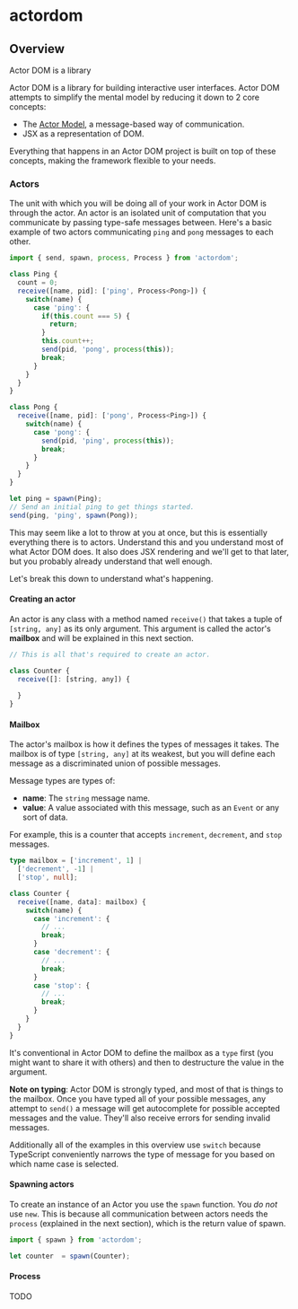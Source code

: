 # actordom

## Overview

Actor DOM is a library

Actor DOM is a library for building interactive user interfaces. Actor DOM attempts to simplify the mental model by reducing it down to 2 core concepts:

- The [Actor Model](https://en.wikipedia.org/wiki/Actor_model), a message-based way of communication.
- JSX as a representation of DOM.

Everything that happens in an Actor DOM project is built on top of these concepts, making the framework flexible to your needs.

### Actors

The unit with which you will be doing all of your work in Actor DOM is through the actor. An actor is an isolated unit of computation that you communicate by passing type-safe messages between. Here's a basic example of two actors communicating `ping` and `pong` messages to each other.

```ts
import { send, spawn, process, Process } from 'actordom';

class Ping {
  count = 0;
  receive([name, pid]: ['ping', Process<Pong>]) {
    switch(name) {
      case 'ping': {
        if(this.count === 5) {
          return;
        }
        this.count++;
        send(pid, 'pong', process(this));
        break;
      }
    }
  }
}

class Pong {
  receive([name, pid]: ['pong', Process<Ping>]) {
    switch(name) {
      case 'pong': {
        send(pid, 'ping', process(this));
        break;
      }
    }
  }
}

let ping = spawn(Ping);
// Send an initial ping to get things started.
send(ping, 'ping', spawn(Pong));
```

This may seem like a lot to throw at you at once, but this is essentially everything there is to actors. Understand this and you understand most of what Actor DOM does. It also does JSX rendering and we'll get to that later, but you probably already understand that well enough.

Let's break this down to understand what's happening.

#### Creating an actor

An actor is any class with a method named `receive()` that takes a tuple of `[string, any]` as its only argument. This argument is called the actor's __mailbox__ and will be explained in this next section.

```js
// This is all that's required to create an actor.

class Counter {
  receive([]: [string, any]) {
    
  }
}
```

#### Mailbox

The actor's mailbox is how it defines the types of messages it takes. The mailbox is of type `[string, any]` at its weakest, but you will define each message as a discriminated union of possible messages.

Message types are types of:

- __name__: The `string` message name.
- __value__: A value associated with this message, such as an `Event` or any sort of data.

For example, this is a counter that accepts `increment`, `decrement`, and `stop` messages.

```ts
type mailbox = ['increment', 1] |
  ['decrement', -1] |
  ['stop', null];

class Counter {
  receive([name, data]: mailbox) {
    switch(name) {
      case 'increment': {
        // ...
        break;
      }
      case 'decrement': {
        // ...
        break;
      }
      case 'stop': {
        // ...
        break;
      }
    }
  }
}
```

It's conventional in Actor DOM to define the mailbox as a `type` first (you might want to share it with others) and then to destructure the value in the argument.

__Note on typing__: Actor DOM is strongly typed, and most of that is things to the mailbox. Once you have typed all of your possible messages, any attempt to `send()` a message will get autocomplete for possible accepted messages and the value. They'll also receive errors for sending invalid messages.

Additionally all of the examples in this overview use `switch` because TypeScript conveniently narrows the type of message for you based on which name case is selected.

#### Spawning actors

To create an instance of an Actor you use the `spawn` function. You *do not* use `new`. This is because all communication between actors needs the `process` (explained in the next section), which is the return value of spawn.

```js
import { spawn } from 'actordom';

let counter  = spawn(Counter);
```

#### Process

TODO
